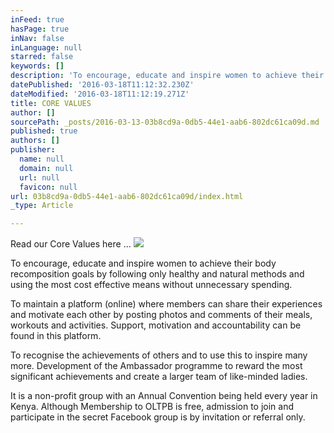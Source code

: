 ```yaml
---
inFeed: true
hasPage: true
inNav: false
inLanguage: null
starred: false
keywords: []
description: 'To encourage, educate and inspire women to achieve their body recomposition goals by following only healthy and natural methods and using the most cost effective means without unnecessary spending.'
datePublished: '2016-03-18T11:12:32.230Z'
dateModified: '2016-03-18T11:12:19.271Z'
title: CORE VALUES
author: []
sourcePath: _posts/2016-03-13-03b8cd9a-0db5-44e1-aab6-802dc61ca09d.md
published: true
authors: []
publisher:
  name: null
  domain: null
  url: null
  favicon: null
url: 03b8cd9a-0db5-44e1-aab6-802dc61ca09d/index.html
_type: Article

---
```

Read our Core Values here ...
![](https://s3-us-west-2.amazonaws.com/the-grid-img/p/d0d08a382c0933442eee2e07c72d2683464c2a67.jpg)

To encourage, educate and inspire women to achieve their body recomposition goals by following only healthy and natural methods and using the most cost effective means without unnecessary spending.

To maintain a platform (online) where members can share their experiences and motivate each other by posting photos and comments of their meals, workouts and activities. Support, motivation and accountability can be found in this platform.

To recognise the achievements of others and to use this to inspire many more. Development of the Ambassador programme to reward the most significant achievements and create a larger team of like-minded ladies.

It is a non-profit group with an Annual Convention being held every year in Kenya. Although Membership to OLTPB is free, admission to join and participate in the secret Facebook group is by invitation or referral only.